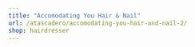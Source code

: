 ```yaml
---
title: "Accomodating You Hair & Nail"
url: /atascadero/accomodating-you-hair-and-nail-2/
shop: hairdresser
---
```

